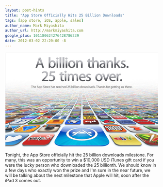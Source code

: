 ```yaml
---
layout: post-hints
title: "App Store Officially Hits 25 Billion Downloads"
tags: [app store, iOS, apple, sales]
author_name: Mark Miyashita
author_url: http://markmiyashita.com
google_plus: 101180624276428786239
date: 2012-03-02 22:20:00 -8
---
```


<img class="clear blog-image-full-border" src="/images/appstore.png" title="Apple's banner">

Tonight, the App Store officially hit the 25 billion downloads milestone. For many, this was an opportunity to win a $10,000 USD iTunes gift card if you were the lucky person who downloaded the 25 billionth. We should know in a few days who exactly won the prize and I'm sure in the near future, we will be talking about the next milestone that Apple will hit, soon after the iPad 3 comes out.
